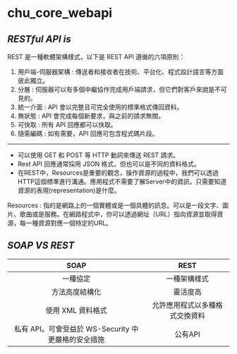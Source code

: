 ﻿# chu_core_webapi

***RESTful API is***
---

REST 是一種軟體架構樣式，以下是 REST API 遵循的六項原則：
1. 用戶端-伺服器架構
: 傳送者和接收者在技術、平台化、程式設計語言等方面彼此獨立。
2. 分層
: 伺服器可以有多個中繼協作完成用戶端請求，但它們對客戶來說是不可見的。
3. 統一介面
: API 會以完整且可完全使用的標準格式傳回資料。
4. 無狀態
: API 會完成每個新要求，與之前的請求無關。
5. 可快取
: 所有 API 回應都可以快取。
6. 隨需編碼
: 如有需要，API 回應可包含程式碼片段。


---

- 可以使用 GET 和 POST 等 HTTP 動詞來傳送 REST 請求。
- Rest API 回應通常採用 JSON 格式，但也可以是不同的資料格式。
- 在REST中，Resources是重要的觀念，操作資源的過程中，我們可以透過HTTP這個標準進行溝通。應用程式不需要了解Server中的資訊，只需要知道資源的表現(representation)是什麼。

Resources
: 指的是網路上的一個實體或是一個具體的訊息。可以是一段文字、圖片、歌曲或是服務。在網路程式中，你可以透過網址（URL）指向資源並取得資源，每一種資源對應一個特定的URL。


***SOAP VS REST***
---

| SOAP | REST | 
|:--: |:--:|
| 一種協定  | 一種架構樣式 | 
| 方法高度結構化 | 靈活度高 | 
| 使用 XML 資料格式  |允許應用程式以多種格式交換資料  | 
| 私有 API。可會受益於 WS-Security 中更嚴格的安全措施 | 公有API |
